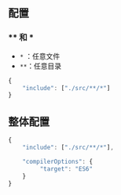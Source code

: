 ## 配置

### ** 和 * 

- `*` ：任意文件
- `**`：任意目录

```js
{
    "include": ["./src/**/*"]
}
```

## 整体配置

```js
{
    "include": ["./src/**/*"],

    "compilerOptions": {
         "target": "ES6"
    }
}
```